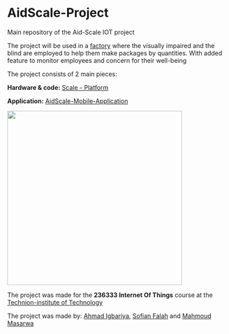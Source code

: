 # AidScale-Project


Main repository of the Aid-Scale IOT project

The project will be used in a <a href="https://www.migdalor.org.il/%D7%AA%D7%97%D7%95%D7%9D-%D7%A9%D7%99%D7%A8%D7%95%D7%AA/%d7%94%d7%9e%d7%a4%d7%a2%d7%9c-%d7%94%d7%9e%d7%95%d7%92%d7%9f/">factory</a> where the visually impaired and the
blind are employed to help them make packages by quantities.
With added feature to monitor employees and concern for their well-being


The project consists of 2 main pieces:

<b>Hardware & code:</b> <a href="https://github.com/Ahmad152/Scale-Platform.git"> Scale - Platform </a>

<b>Application:</b> <a href="https://github.com/Ahmad152/AidScale-Mobile-Application.git"> AidScale-Mobile-Application </a>

<img src="ProjectPoster.png" width="400px"/>

The project was made for the <b>236333 Internet Of Things</b> course at the <a href="https://www.technion.ac.il/en/home-2/">Technion-institute of Technology</a>

The project was made by: <a href="https://github.com/Ahmad152">Ahmad Igbariya</a>, <a href="https://github.com/sofianfalah">Sofian Falah</a> and <a href="https://github.com/AmeerMsarwa98">Mahmoud Masarwa</a>
